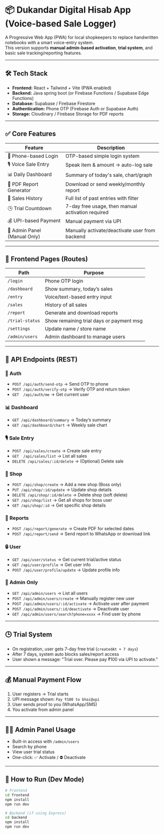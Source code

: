 # 📦 Dukandar Digital Hisab App (Voice-based Sale Logger)

A Progressive Web App (PWA) for local shopkeepers to replace handwritten notebooks with a smart voice-entry system.  
This version supports **manual admin-based activation**, **trial system**, and basic sale tracking/reporting features.

---

## 🛠️ Tech Stack

- **Frontend:** React + Tailwind + Vite (PWA enabled)
- **Backend:** Java spring boot (or Firebase Functions / Supabase Edge Functions)
- **Database:** Supabase / Firebase Firestore
- **Authentication:** Phone OTP (Firebase Auth or Supabase Auth)
- **Storage:** Cloudinary / Firebase Storage for PDF reports

---

## ✅ Core Features

| Feature                        | Description                                        |
|-------------------------------|----------------------------------------------------|
| 🔐 Phone-based Login          | OTP-based simple login system                     |
| 🎙️ Voice Sale Entry           | Speak item & amount → auto-log sale               |
| 📊 Daily Dashboard             | Summary of today's sale, chart/graph              |
| 🧾 PDF Report Generator        | Download or send weekly/monthly report            |
| 🧮 Sales History               | Full list of past entries with filter             |
| 🕒 Trial Countdown             | 7-day free usage, then manual activation required |
| 💰 UPI-based Payment           | Manual payment via UPI                            |
| 👑 Admin Panel (Manual Only)  | Manually activate/deactivate user from backend    |

---

## 🔗 Frontend Pages (Routes)

| Path              | Purpose                                  |
|-------------------|-------------------------------------------|
| `/login`          | Phone OTP login                          |
| `/dashboard`      | Show summary, today’s sales               |
| `/entry`          | Voice/text-based entry input              |
| `/sales`          | History of all sales                      |
| `/report`         | Generate and download reports             |
| `/trial-status`   | Show remaining trial days or payment msg  |
| `/settings`       | Update name / store name                  |
| `/admin/users`    | Admin dashboard to manage users           |

---

## 🔧 API Endpoints (REST)

### 🔐 Auth
- `POST /api/auth/send-otp` → Send OTP to phone
- `POST /api/auth/verify-otp` → Verify OTP and return token
- `GET  /api/auth/me` → Get current user

### 📊 Dashboard
- `GET /api/dashboard/summary` → Today’s summary
- `GET /api/dashboard/chart` → Weekly sale chart

### 🎙️ Sale Entry
- `POST /api/sales/create` → Create sale entry
- `GET  /api/sales/list` → List all sales
- `DELETE /api/sales/:id/delete` → (Optional) Delete sale

### 🏪 Shop
- `POST /api/shop/create` → Add a new shop (Boss only)
- `PUT /api/shop/:id/update` → Update shop details
- `DELETE /api/shop/:id/delete` → Delete shop (soft delete)
- `GET /api/shop/list` → Get all shops for boss user
- `GET /api/shop/:id` → Get specific shop details

### 📄 Reports
- `POST /api/report/generate` → Create PDF for selected dates
- `POST /api/report/send` → Send report to WhatsApp or download link

### 🔒 User
- `GET /api/user/status` → Get current trial/active status
- `GET /api/user/profile` → Get user info
- `POST /api/user/profile/update` → Update profile info

### 👑 Admin Only
- `GET /api/admin/users` → List all users
- `POST /api/admin/users/create` → Manually register new user
- `POST /api/admin/users/:id/activate` → Activate user after payment
- `POST /api/admin/users/:id/deactivate` → Deactivate user
- `GET /api/admin/users/search?phone=xxxx` → Find user by phone

---

## 🕒 Trial System

- On registration, user gets 7-day free trial (`createdAt + 7 days`)
- After 7 days, system auto blocks sales/report access
- User shown a message: "Trial over. Please pay ₹100 via UPI to activate."

---

## 💰 Manual Payment Flow

1. User registers → Trial starts
2. UPI message shown: `Pay ₹100 to bhai@upi`
3. User sends proof to you (WhatsApp/SMS)
4. You activate from admin panel

---

## 🧑‍💼 Admin Panel Usage

- Built-in access with `/admin/users`
- Search by phone
- View user trial status
- One-click: ✅ Activate / ⛔ Deactivate

---

## 🚀 How to Run (Dev Mode)

```bash
# Frontend
cd frontend
npm install
npm run dev

# Backend (if using Express)
cd backend
npm install
npm run dev
